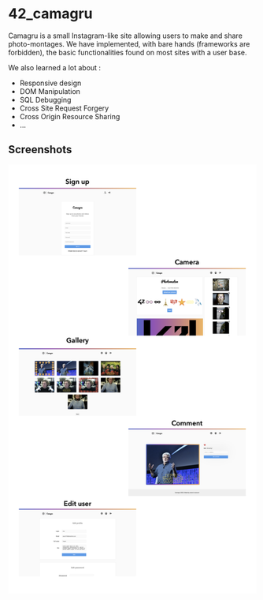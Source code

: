 # 42_camagru
Camagru is a small Instagram-like site allowing users to make and share photo-montages. We have implemented, with bare hands (frameworks are forbidden), the basic functionalities found on most sites with a user base.

We also learned a lot about :
* Responsive design
* DOM Manipulation
* SQL Debugging
* Cross Site Request Forgery
* Cross Origin Resource Sharing
* ...

## Screenshots

![alt text](https://raw.githubusercontent.com/amarc27/42_camagru/master/public/sreenshots/Screens.001.png)

